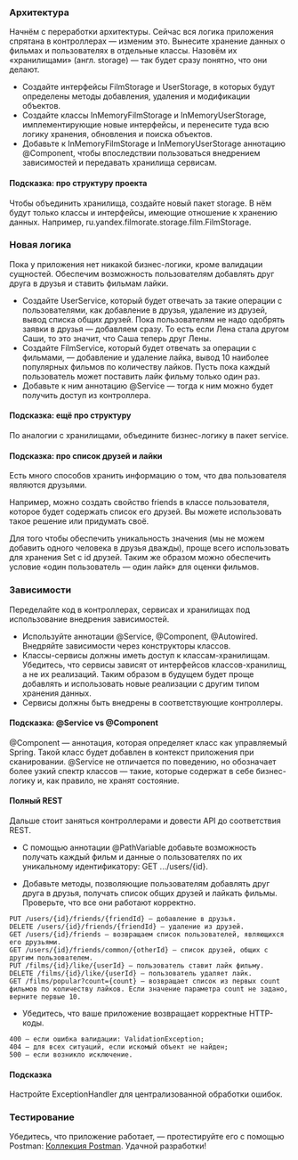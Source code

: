 ### Архитектура

Начнём с переработки архитектуры. Сейчас вся логика приложения спрятана в контроллерах 
— изменим это. Вынесите хранение данных о фильмах и пользователях в отдельные классы. 
Назовём их «хранилищами» (англ. storage) — так будет сразу понятно, что они делают.  

- Создайте интерфейсы FilmStorage и UserStorage, в которых будут определены методы добавления, удаления и модификации объектов.
- Создайте классы InMemoryFilmStorage и InMemoryUserStorage, имплементирующие новые интерфейсы, и перенесите туда всю логику хранения, обновления и поиска объектов.
- Добавьте к InMemoryFilmStorage и InMemoryUserStorage аннотацию @Component, чтобы впоследствии пользоваться внедрением зависимостей и передавать хранилища сервисам.

#### Подсказка: про структуру проекта
Чтобы объединить хранилища, создайте новый пакет storage. В нём будут только классы и интерфейсы, имеющие отношение к хранению данных. Например, ru.yandex.filmorate.storage.film.FilmStorage.
### Новая логика

Пока у приложения нет никакой бизнес-логики, кроме валидации сущностей. Обеспечим возможность пользователям добавлять друг друга в друзья и ставить фильмам лайки.

- Создайте UserService, который будет отвечать за такие операции с пользователями, как добавление в друзья, удаление из друзей, вывод списка общих друзей. Пока пользователям не надо одобрять заявки в друзья — добавляем сразу. То есть если Лена стала другом Саши, то это значит, что Саша теперь друг Лены.
- Создайте FilmService, который будет отвечать за операции с фильмами, — добавление и удаление лайка, вывод 10 наиболее популярных фильмов по количеству лайков. Пусть пока каждый пользователь может поставить лайк фильму только один раз.
- Добавьте к ним аннотацию @Service — тогда к ним можно будет получить доступ из контроллера.

#### Подсказка: ещё про структуру
По аналогии с хранилищами, объедините бизнес-логику в пакет service.
#### Подсказка: про список друзей и лайки
Есть много способов хранить информацию о том, что два пользователя являются друзьями. 

Например, можно создать свойство friends в классе пользователя, которое будет содержать список его друзей. Вы можете использовать такое решение или придумать своё.

Для того чтобы обеспечить уникальность значения (мы не можем добавить одного человека в друзья дважды), проще всего использовать для хранения Set<Long> c  id друзей. Таким же образом можно обеспечить условие «один пользователь — один лайк» для оценки фильмов.

### Зависимости

Переделайте код в контроллерах, сервисах и хранилищах под использование внедрения зависимостей. 

- Используйте аннотации @Service, @Component, @Autowired. Внедряйте зависимости через конструкторы классов.
- Классы-сервисы должны иметь доступ к классам-хранилищам. Убедитесь, что сервисы зависят от интерфейсов классов-хранилищ, а не их реализаций. Таким образом в будущем будет 
проще добавлять и использовать новые реализации с другим типом хранения данных.
- Сервисы должны быть внедрены в соответствующие контроллеры.

#### Подсказка: @Service vs @Component
@Component — аннотация, которая определяет класс как управляемый Spring. Такой класс будет добавлен в контекст приложения при сканировании. @Service не отличается по поведению, но обозначает более узкий спектр классов — такие, которые содержат в себе бизнес-логику и, как правило, не хранят состояние.

#### Полный REST

Дальше стоит заняться контроллерами и довести API до соответствия REST. 

- С помощью аннотации @PathVariable добавьте возможность получать каждый фильм и данные о пользователях по их уникальному идентификатору: GET .../users/{id}.

- Добавьте методы, позволяющие пользователям добавлять друг друга в друзья, получать список общих друзей и лайкать фильмы. Проверьте, что все они работают корректно. 
```
PUT /users/{id}/friends/{friendId} — добавление в друзья.
DELETE /users/{id}/friends/{friendId} — удаление из друзей.
GET /users/{id}/friends — возвращаем список пользователей, являющихся его друзьями.
GET /users/{id}/friends/common/{otherId} — список друзей, общих с другим пользователем.
PUT /films/{id}/like/{userId} — пользователь ставит лайк фильму.
DELETE /films/{id}/like/{userId} — пользователь удаляет лайк.
GET /films/popular?count={count} — возвращает список из первых count фильмов по количеству лайков. Если значение параметра count не задано, верните первые 10.
```

- Убедитесь, что ваше приложение возвращает корректные HTTP-коды. 
```
400 — если ошибка валидации: ValidationException;
404 — для всех ситуаций, если искомый объект не найден;
500 — если возникло исключение.
```
#### Подсказка
Настройте ExceptionHandler для централизованной обработки ошибок.
### Тестирование

Убедитесь, что приложение работает, — протестируйте его с помощью Postman: [Коллекция Postman](https://github.com/yandex-praktikum/java-filmorate/blob/add-friends-likes/postman/sprint.json). 
Удачной разработки!